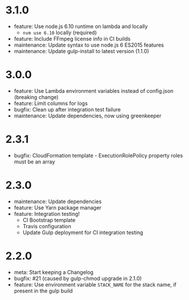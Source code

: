 # 3.1.0
- feature: Use node.js 6.10 runtime on lambda and locally
  - `nvm use 6.10` locally (required)
- feature: Include FFmpeg license info in CI builds
- maintenance: Update syntax to use node.js 6 ES2015 features
- maintenance: Update gulp-install to latest version (1.1.0)

# 3.0.0
- feature: Use Lambda environment variables instead of config.json (breaking change)
- feature: Limit columns for logs
- bugfix: Clean up after integration test failure
- maintenance: Update dependencies, now using greenkeeper

# 2.3.1
- bugfix: CloudFormation template - ExecutionRolePolicy property roles must be an array 

# 2.3.0
- maintenance: Update dependencies
- feature: Use Yarn package manager
- feature: Integration testing!
  - CI Bootstrap template
  - Travis configuration
  - Update Gulp deployment for CI integration testing

# 2.2.0
- meta: Start keeping a Changelog
- bugfix: #21 (caused by gulp-chmod upgrade in 2.1.0)
- feature: Use environment variable `STACK_NAME` for the stack name, if present in the gulp build
